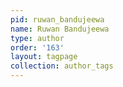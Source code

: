 ```yaml
---
pid: ruwan_bandujeewa
name: Ruwan Bandujeewa
type: author
order: '163'
layout: tagpage
collection: author_tags
---
```

